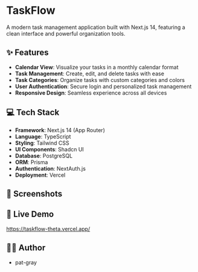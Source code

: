 # TaskFlow

A modern task management application built with Next.js 14, featuring a clean interface and powerful organization tools.

## ✨ Features

- **Calendar View**: Visualize your tasks in a monthly calendar format
- **Task Management**: Create, edit, and delete tasks with ease
- **Task Categories**: Organize tasks with custom categories and colors
- **User Authentication**: Secure login and personalized task management
- **Responsive Design**: Seamless experience across all devices

## 💻 Tech Stack

- **Framework**: Next.js 14 (App Router)
- **Language**: TypeScript
- **Styling**: Tailwind CSS
- **UI Components**: Shadcn UI
- **Database**: PostgreSQL
- **ORM**: Prisma
- **Authentication**: NextAuth.js
- **Deployment**: Vercel

## 📱 Screenshots


## 🚀 Live Demo

https://taskflow-theta.vercel.app/


## 👨‍💻 Author

- pat-gray